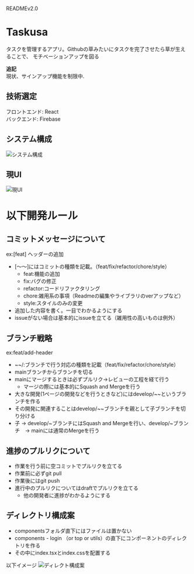 READMEv2.0
# Taskusa
タスクを管理するアプリ。Githubの草みたいにタスクを完了させたら草が生えることで、
モチベーションアップを図る

**追記**  
現状、サインアップ機能を制限中.  

## 技術選定
フロントエンド: React  
バックエンド: Firebase

## システム構成
![システム構成](https://user-images.githubusercontent.com/60252699/140090142-b4dc5217-1736-4623-823f-8a4a4ec31a2e.png)

## 現UI
![現UI](https://user-images.githubusercontent.com/60252699/142938888-a52b2c55-2f20-4b2b-8119-aa7d44ef875f.png)
# 以下開発ルール
## コミットメッセージについて
ex:[feat] ヘッダーの追加
- [〜〜]にはコミットの種類を記載。（feat/fix/refactor/chore/style）
  - feat:機能の追加
  - fix:バグの修正
  - refactor:コードリファクタリング
  - chore:雑用系の事項（Readmeの編集やライブラリのverアップなど）
  - style:スタイルのみの変更
- 追加した内容を書く。一目でわかるようにする
- issueがない場合は基本的にissueを立てる（雑用性の高いものは例外）
## ブランチ戦略
ex:feat/add-header
- ~~/:ブランチで行う対応の種類を記載（feat/fix/refactor/chore/style）
- mainブランチからブランチを切る
- mainにマージするときは必ずプルリク→レビューの工程を経て行う
  - マージの際には基本的にSquash and Mergeを行う
- 大きな開発(1ページの開発などを行うときなど)にはdevelop/~~というブランチを作る
- その開発に関連することはdevelop/~~ブランチを親として子ブランチを切り分ける
- 子 → develop/~ブランチにはSquash and Mergeを行い、develop/~ブランチ　→  mainには通常のMergeを行う

## 進捗のプルリクについて
- 作業を行う前に空コミットでプルリクを立てる
- 作業前に必ずgit pull
- 作業後にはgit push
- 進行中のプルリクについてはdraftでプルリクを立てる
  - 他の開発者に進捗がわかるようにする

## ディレクトリ構成案
- componentsフォルダ直下にはファイルは置かない
- components - login （or top or utils）の直下にコンポーネントのディレクトリを作る
- その中にindex.tsxとindex.cssを配置する

以下イメージ
![ディレクト構成案](https://user-images.githubusercontent.com/60252699/140087069-8f49c564-ebcf-4370-be73-d555ce02fd07.png)

